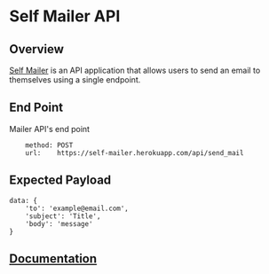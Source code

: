 # Self Mailer API



## Overview
[Self Mailer]('https://self-mailer.herokuapp.com/') is an API application that allows users to send an email to themselves using a single endpoint.

## End Point
Mailer API's end point
```
    method: POST
    url:    https://self-mailer.herokuapp.com/api/send_mail
```
## Expected Payload
```
data: {
    'to': 'example@email.com',
    'subject': 'Title',
    'body': 'message'
}
```
## [Documentation]('https://documenter.getpostman.com/view/1627816/self-mailer/7LrcfqJ')